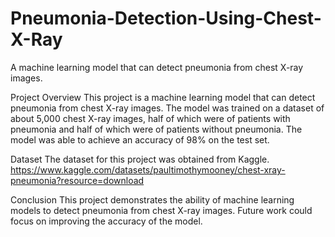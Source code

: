 # Pneumonia-Detection-Using-Chest-X-Ray
A machine learning model that can detect pneumonia from chest X-ray images.

Project Overview
This project is a machine learning model that can detect pneumonia from chest X-ray images. The model was trained on a dataset of about 5,000 chest X-ray images, half of which were of patients with pneumonia and half of which were of patients without pneumonia. The model was able to achieve an accuracy of 98% on the test set.

Dataset
The dataset for this project was obtained from Kaggle.
https://www.kaggle.com/datasets/paultimothymooney/chest-xray-pneumonia?resource=download

Conclusion
This project demonstrates the ability of machine learning models to detect pneumonia from chest X-ray images. Future work could focus on improving the accuracy of the model.
